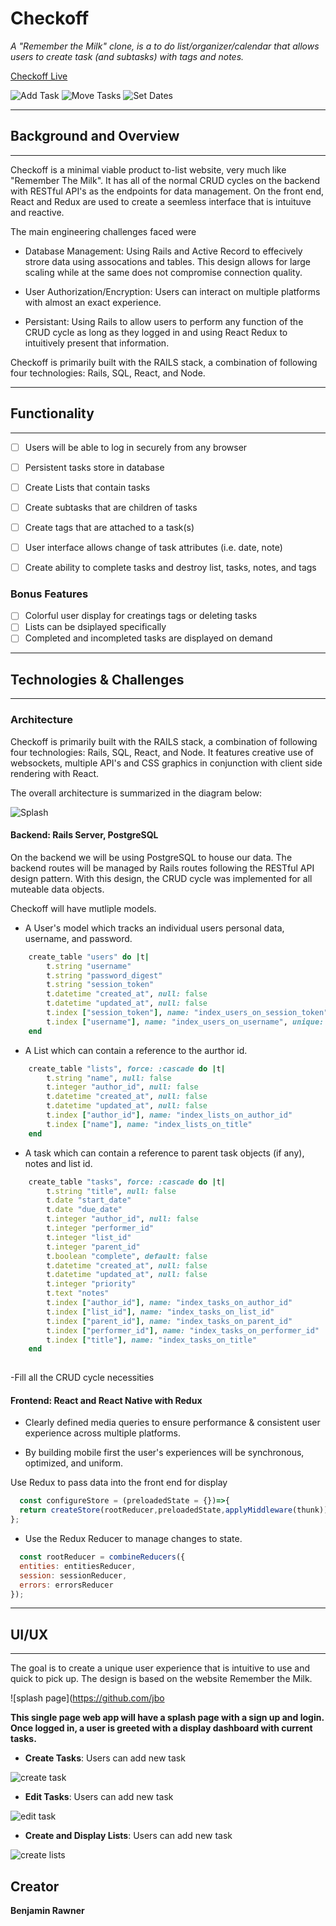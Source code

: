 # Checkoff

_A "Remember the Milk" clone, is a to do list/organizer/calendar that allows users to create task (and subtasks) with tags and notes._

[Checkoff Live](https://checkoff-rem-the-milk.herokuapp.com/ "Checkoff")

![Add Task](https:.gif)
![Move Tasks](https://github.com/)
![Set Dates](https://github.com/)


***
## Background and Overview
***


Checkoff is a minimal viable product to-list website, very much like "Remember The Milk". It has all of the normal CRUD cycles on the backend with RESTful API's as the endpoints for data management. On the front end, React and Redux are used to create a seemless interface that is intuituve and reactive.

The main engineering challenges faced were


- Database Management: Using Rails and Active Record to effecively strore data using assocations and tables. This design allows for large scaling while at the same does not compromise connection quality.

- User Authorization/Encryption: Users can interact on multiple platforms with almost an exact experience.

- Persistant: Using Rails to allow users to perform any function of the CRUD cycle as long as they logged in and using React Redux to intuitively present that information.



Checkoff is primarily built with the RAILS stack, a combination of following four technologies: Rails, SQL, React, and Node.


***
## Functionality
***

- [ ] Users will be able to log in securely from any browser
- [ ] Persistent tasks store in database
- [ ] Create Lists that contain tasks
- [ ] Create subtasks that are children of tasks
- [ ] Create tags that are attached to a task(s)
- [ ] User interface allows change of task attributes (i.e. date, note)
- [ ] Create ability to complete tasks and destroy list, tasks, notes, and tags


### Bonus Features

- [ ] Colorful user display for creatings tags or deleting tasks
- [ ] Lists can be dsiplayed specifically
- [ ] Completed and incompleted tasks are displayed on demand

***
## Technologies & Challenges
***

### Architecture

Checkoff is primarily built with the RAILS stack, a combination of following four technologies: Rails, SQL, React, and Node. It features creative use of websockets, multiple API's and CSS graphics in conjunction with client side rendering with React.

The overall architecture is summarized in the diagram below:

![Splash](./docs/mern.png)

#### Backend: Rails Server, PostgreSQL

On the backend we will be using PostgreSQL to house our data. The backend routes will be managed by Rails routes following the RESTful API design pattern. With this design, the CRUD cycle was implemented for all muteable data objects.

Checkoff will have mutliple models.
- A User's model which tracks an individual users personal data, username, and password.
```ruby
    create_table "users" do |t|
        t.string "username"
        t.string "password_digest"
        t.string "session_token"
        t.datetime "created_at", null: false
        t.datetime "updated_at", null: false
        t.index ["session_token"], name: "index_users_on_session_token", unique: true
        t.index ["username"], name: "index_users_on_username", unique: true
    end
```
- A List which can contain a reference to the aurthor id.

```ruby
    create_table "lists", force: :cascade do |t|
        t.string "name", null: false
        t.integer "author_id", null: false
        t.datetime "created_at", null: false
        t.datetime "updated_at", null: false
        t.index ["author_id"], name: "index_lists_on_author_id"
        t.index ["name"], name: "index_lists_on_title"
    end
```
- A task which can contain a reference to parent task objects (if any), notes and list id.

```ruby
    create_table "tasks", force: :cascade do |t|
        t.string "title", null: false
        t.date "start_date"
        t.date "due_date"
        t.integer "author_id", null: false
        t.integer "performer_id"
        t.integer "list_id"
        t.integer "parent_id"
        t.boolean "complete", default: false
        t.datetime "created_at", null: false
        t.datetime "updated_at", null: false
        t.integer "priority"
        t.text "notes"
        t.index ["author_id"], name: "index_tasks_on_author_id"
        t.index ["list_id"], name: "index_tasks_on_list_id"
        t.index ["parent_id"], name: "index_tasks_on_parent_id"
        t.index ["performer_id"], name: "index_tasks_on_performer_id"
        t.index ["title"], name: "index_tasks_on_title"
    end
    


```
-Fill all the CRUD cycle necessities



#### Frontend: React and React Native with Redux

- Clearly defined media queries to ensure performance  & consistent user experience across multiple platforms.

- By building mobile first the user's experiences will be synchronous, optimized, and uniform.



Use Redux to pass data into the front end for display
```javascript
  const configureStore = (preloadedState = {})=>{
  return createStore(rootReducer,preloadedState,applyMiddleware(thunk));
};
```

- Use the Redux Reducer to manage changes to state.
```javascript
  const rootReducer = combineReducers({
  entities: entitiesReducer,
  session: sessionReducer,
  errors: errorsReducer
});

```


***
## UI/UX
***

The goal is to create a unique user experience that is intuitive to use and quick to pick up. The design is based on the website Remember the Milk.


![splash page](https://github.com/jbo


**This single page web app will have a splash page with a sign up and login. Once logged in, a user is greeted with a display dashboard with current tasks.**
- **Create Tasks**: Users can add new task

![create task](https://github.com/jb)

- **Edit Tasks**: Users can add new task

![edit task](https://github.com/jbo)

- **Create and Display Lists**: Users can add new task

![create lists](https://github.com/jbo)







## Creator

**Benjamin Rawner**



